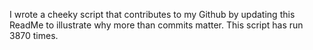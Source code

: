 I wrote a cheeky script that contributes to my Github by updating this ReadMe to illustrate why more than commits matter. This script has run 3870 times.